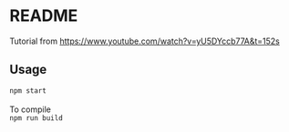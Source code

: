 # README
Tutorial from https://www.youtube.com/watch?v=yU5DYccb77A&t=152s

## Usage
`npm start`
<br><br>
To compile<br>
`npm run build`